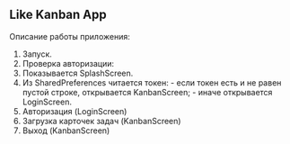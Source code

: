 ## Like Kanban App

Описание работы приложения:
1. Запуск.
2. Проверка авторизации:
  1. Показывается SplashScreen.
  2. Из SharedPreferences читается токен:
    - если токен есть и не равен пустой строке, открывается KanbanScreen;
    - иначе открывается LoginScreen.
3. Авторизация (LoginScreen)
4. Загрузка карточек задач (KanbanScreen)
5. Выход (KanbanScreen)
